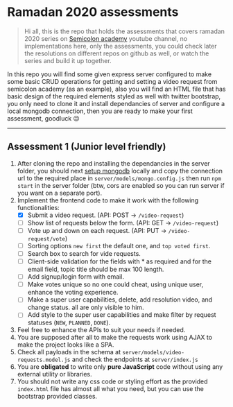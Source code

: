 # Ramadan 2020 assessments

> Hi all, this is the repo that holds the assessments that covers ramadan 2020 series on [Semicolon academy](https://www.youtube.com/SemicolonAcademy) youtube channel, no implementations here, only the assessments, you could check later the resolutions on different repos on github as well, or watch the series and build it up together.

In this repo you will find some given express server configured to make some basic CRUD operations for getting and setting a video request from semicolon academy (as an example), also you will find an HTML file that has basic design of the required elements styled as well with twitter bootstrap, you only need to clone it and install dependancies of server and configure a local mongodb connection, then you are ready to make your first assessment, goodluck 😉

---

## Assessment 1 (Junior level friendly)

1. After cloning the repo and installing the dependancies in the server folder, you should next [setup mongodb](https://docs.mongodb.com/manual/installation/) locally and copy the connection url to the required place in `server/models/mongo.config.js` then run `npm start` in the server folder (btw, cors are enabled so you can run server if you want on a separate port).
2. Implement the frontend code to make it work with the following functionalities:
   - [X] Submit a video request. (API: POST -> `/video-request`)
   - [ ] Show list of requests below the form. (API: GET -> `/video-request`)
   - [ ] Vote up and down on each request. (API: PUT -> `/video-request/vote`)
   - [ ] Sorting options `new first` the default one, and `top voted first`.
   - [ ] Search box to search for vide requests.
   - [ ] Client-side validation for the fields with * as required and for the email field, topic title should be max 100 length.
   - [ ] Add signup/login form with email.
   - [ ] Make votes unique so no one could cheat, using unique user, enhance the voting experience.
   - [ ] Make a super user capabilities, delete, add resolution video, and change status. all are only visible to him.
   - [ ] Add style to the super user capabilities and make filter by request statuses (`NEW`, `PLANNED`, `DONE`).
3. Feel free to enhance the APIs to suit your needs if needed.
4. You are supposed after all to make the requests work using AJAX to make the project looks like a SPA.
5. Check all payloads in the schema at `server/models/video-requests.model.js` and check the endpoints at `server/index.js`
6. You are **obligated** to write only **pure JavaScript** code without using any external utility or libraries.
7. You should not write any css code or styling effort as the provided `index.html` file has almost all what you need, but you can use the bootstrap provided classes.

